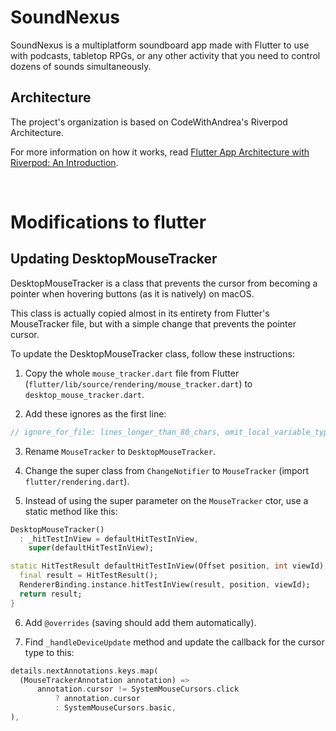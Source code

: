 # SoundNexus

SoundNexus is a multiplatform soundboard app made with Flutter to use with
podcasts, tabletop RPGs, or any other activity that you need to control dozens
of sounds simultaneously.

## Architecture

The project's organization is based on CodeWithAndrea's Riverpod Architecture.

For more information on how it works, read [Flutter App Architecture with Riverpod: An Introduction](https://codewithandrea.com/articles/flutter-app-architecture-riverpod-introduction/).

<br>

# Modifications to flutter

## Updating DesktopMouseTracker

DesktopMouseTracker is a class that prevents the cursor from becoming a pointer
when hovering buttons (as it is natively) on macOS.

This class is actually copied almost in its entirety from Flutter's
MouseTracker file, but with a simple change that prevents the pointer cursor.

To update the DesktopMouseTracker class, follow these instructions:

1. Copy the whole `mouse_tracker.dart` file from Flutter
(`flutter/lib/source/rendering/mouse_tracker.dart`) to
`desktop_mouse_tracker.dart`.

2. Add these ignores as the first line:

```dart
// ignore_for_file: lines_longer_than_80_chars, omit_local_variable_types, comment_references, prefer_collection_literals, require_trailing_commas, prefer_asserts_with_message, cascade_invocations
```

3. Rename `MouseTracker` to `DesktopMouseTracker`.

4. Change the super class from `ChangeNotifier` to `MouseTracker` (import
`flutter/rendering.dart`).

5. Instead of using the super parameter on the `MouseTracker` ctor, use a
static method like this:

```dart
DesktopMouseTracker()
  : _hitTestInView = defaultHitTestInView,
    super(defaultHitTestInView);

static HitTestResult defaultHitTestInView(Offset position, int viewId) {
  final result = HitTestResult();
  RendererBinding.instance.hitTestInView(result, position, viewId);
  return result;
}
```

6. Add `@overrides` (saving should add them automatically).

7. Find `_handleDeviceUpdate` method and update the callback for the cursor
type to this:

```dart
details.nextAnnotations.keys.map(
  (MouseTrackerAnnotation annotation) =>
      annotation.cursor != SystemMouseCursors.click
          ? annotation.cursor
          : SystemMouseCursors.basic,
),
```
